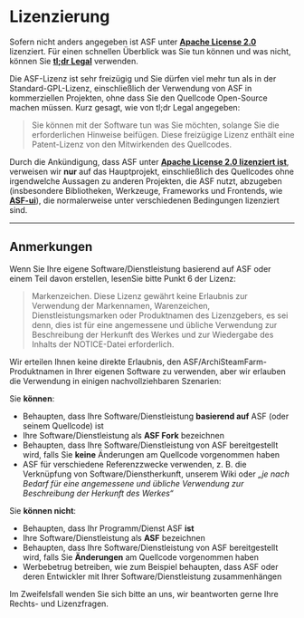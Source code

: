 # Li­zen­zie­rung

Sofern nicht anders angegeben ist ASF unter **[Apache License 2.0](https://raw.githubusercontent.com/JustArchiNET/ArchiSteamFarm/main/LICENSE.txt)** lizenziert. Für einen schnellen Überblick was Sie tun können und was nicht, können Sie **[tl;dr Legal](https://tldrlegal.com/license/apache-license-2.0-(apache-2.0))** verwenden.

Die ASF-Lizenz ist sehr freizügig und Sie dürfen viel mehr tun als in der Standard-GPL-Lizenz, einschließlich der Verwendung von ASF in kommerziellen Projekten, ohne dass Sie den Quellcode Open-Source machen müssen. Kurz gesagt, wie von tl;dr Legal angegeben:

> Sie können mit der Software tun was Sie möchten, solange Sie die erforderlichen Hinweise beifügen. Diese freizügige Lizenz enthält eine Patent-Lizenz von den Mitwirkenden des Quellcodes.

Durch die Ankündigung, dass ASF unter **[Apache License 2.0 lizenziert ist](https://raw.githubusercontent.com/JustArchiNET/ArchiSteamFarm/main/LICENSE.txt)**, verweisen wir **nur** auf das Hauptprojekt, einschließlich des Quellcodes ohne irgendwelche Aussagen zu anderen Projekten, die ASF nutzt, abzugeben (insbesondere Bibliotheken, Werkzeuge, Frameworks und Frontends, wie **[ASF-ui](https://github.com/JustArchiNET/ASF-ui)**), die normalerweise unter verschiedenen Bedingungen lizenziert sind.

-----

## Anmerkungen

Wenn Sie Ihre eigene Software/Dienstleistung basierend auf ASF oder einem Teil davon erstellen, lesenSie bitte Punkt 6 der Lizenz:

> Markenzeichen. Diese Lizenz gewährt keine Erlaubnis zur Verwendung der Markennamen, Warenzeichen, Dienstleistungsmarken oder Produktnamen des Lizenzgebers, es sei denn, dies ist für eine angemessene und übliche Verwendung zur Beschreibung der Herkunft des Werkes und zur Wiedergabe des Inhalts der NOTICE-Datei erforderlich.

Wir erteilen Ihnen keine direkte Erlaubnis, den ASF/ArchiSteamFarm-Produktnamen in Ihrer eigenen Software zu verwenden, aber wir erlauben die Verwendung in einigen nachvollziehbaren Szenarien:

Sie **können**:
- Behaupten, dass Ihre Software/Dienstleistung **basierend auf** ASF (oder seinem Quellcode) ist
- Ihre Software/Dienstleistung als **ASF Fork** bezeichnen
- Behaupten, dass Ihre Software/Dienstleistung von ASF bereitgestellt wird, falls Sie **keine** Änderungen am Quellcode vorgenommen haben
- ASF für verschiedene Referenzzwecke verwenden, z. B. die Verknüpfung von Software/Dienstherkunft, unserem Wiki oder *„je nach Bedarf für eine angemessene und übliche Verwendung zur Beschreibung der Herkunft des Werkes“*

Sie **können nicht**:
- Behaupten, dass Ihr Programm/Dienst ASF **ist**
- Ihre Software/Dienstleistung als **ASF** bezeichnen
- Behaupten, dass Ihre Software/Dienstleistung von ASF bereitgestellt wird, falls Sie **Änderungen** am Quellcode vorgenommen haben
- Werbebetrug betreiben, wie zum Beispiel behaupten, dass ASF oder deren Entwickler mit Ihrer Software/Dienstleistung zusammenhängen

Im Zweifelsfall wenden Sie sich bitte an uns, wir beantworten gerne Ihre Rechts- und Lizenzfragen.